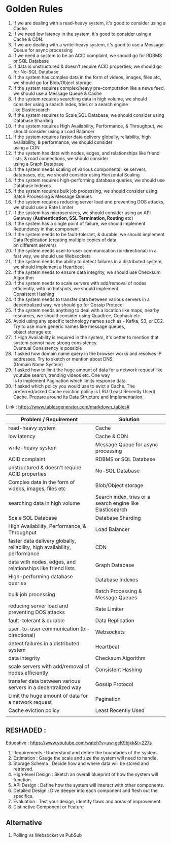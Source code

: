 # Golden Rules

1. If we are dealing with a read-heavy system, it's good to consider using a Cache.
2. If we need low latency in the system, it's good to consider using a Cache & CDN.
3. If we are dealing with a write-heavy system, it's good to use a Message Queue for async processing
4. If we need a system to be an ACID complaint, we should go for RDBMS or SQL Database
5. If data is unstructured & doesn't require ACID properties, we should go for No-SQL Database
6. If the system has complex data in the form of videos, images, files etc, we should go for Blob/Object storage
7. If the system requires complex/heavy pre-computation like a news feed, we should use a Message Queue & Cache
8. If the system requires searching data in high volume, we should consider using a search index, tries or a search engine \
   like Elasticsearch
9. If the system requires to Scale SQL Database, we should consider using Database Sharding
10. If the system requires High Availability, Performance, & Throughput, we should consider using a Load Balancer
11. If the system requires faster data delivery globally, reliability, high availability, & performance, we should consider \
    using a CDN
12. If the system has data with nodes, edges, and relationships like friend lists, & road connections, we should consider \
    using a Graph Database
13. If the system needs scaling of various components like servers, databases, etc, we should consider using Horizontal Scaling
14. If the system requires high-performing database queries, we should use Database Indexes
15. If the system requires bulk job processing, we should consider using Batch Processing & Message Queues
16. If the system requires reducing server load and preventing DOS attacks, we should use a Rate Limiter
17. If the system has microservices, we should consider using an API Gateway (**Authentication, SSL Termination, Routing** etc)
18. If the system has a single point of failure, we should implement Redundancy in that component
19. If the system needs to be fault-tolerant, & durable, we should implement Data Replication (creating multiple copies of data \
    on different servers)
20. If the system needs user-to-user communication (bi-directional) in a fast way, we should use Websockets
21. If the system needs the ability to detect failures in a distributed system, we should implement a Heartbeat
22. If the system needs to ensure data integrity, we should use Checksum Algorithm
23. If the system needs to scale servers with add/removal of nodes efficiently, with no hotspots, we should implement \
    Consistent Hashing
24. If the system needs to transfer data between various servers in a decentralized way, we should go for Gossip Protocol
25. If the system needs anything to deal with a location like maps, nearby resources, we should consider using Quadtree, Geohash etc
26. Avoid using any specific technology names such as - Kafka, S3, or EC2. Try to use more generic names like message queues,\
    object storage etc
27. If High Availability is required in the system, it's better to mention that system cannot have strong consistency. \
    Eventual  Consistency is possible
28. If asked how domain name query in the browser works and resolves IP addresses. Try to sketch or mention about DNS \
    (Domain Name System)
29. If asked how to limit the huge amount of data for a network request like youtube search, trending videos etc. One way \
    is to implement Pagination which limits response data.
30. If asked which policy you would use to evict a Cache. The preferred/asked Cache eviction policy is LRU (Least Recently Used) \
    Cache. Prepare around its Data Structure and Implementation.


Link : https://www.tablesgenerator.com/markdown_tables#

| Problem / Requirement | Solution |
|---|---|
| read-heavy system | Cache |
| low latency | Cache & CDN |
| write-heavy system | Message Queue for async processing |
| ACID complaint | RDBMS or SQL Database |
| unstructured & doesn't require ACID properties | No-SQL Database |
| Complex data in the form of videos, images, files etc | Blob/Object storage |
| searching data in high volume | Search index, tries or a search engine like Elasticsearch |
| Scale SQL Database | Database Sharding |
| High Availability, Performance, & Throughput | Load Balancer |
| faster data delivery globally, reliability, high availability, performance | CDN |
| data with nodes, edges, and relationships like friend lists | Graph Database |
| High-performing database queries | Database Indexes |
| bulk job processing | Batch Processing & Message Queues |
| reducing server load and preventing DOS attacks | Rate Limiter |
| fault-tolerant & durable | Data Replication |
| user-to-user communication (bi-directional) | Websockets |
| detect failures in a distributed system | Heartbeat |
| data integrity | Checksum Algorithm |
| scale servers with add/removal of nodes efficiently | Consistent Hashing |
| transfer data between various servers in a decentralized way | Gossip Protocol |
| Limit the huge amount of data for a network request | Pagination |
| Cache eviction policy | Least Recently Used |
|  |  |

## RESHADED :

Educative : https://www.youtube.com/watch?v=uw-gcK9bjkk&t=227s

1) Requirements : Understand and define the boundaries of the system.
2) Estimation : Gauge the scale and size the system will need to handle.
3) Storage Schema : Decide how and where data will be stored and retrieved.
4) High-level Design : Sketch an overall blueprint of how the system will function.
5) API Design : Define how the system will interact with other components.
6) Detailed Design : Dive deeper into each component and flesh out the specifics.
7) Evaluation : Test your design, identify flaws and areas of improvement.
8) Distinctive Component or Feature

## Alternative
1. Polling vs Websocket vs PubSub
